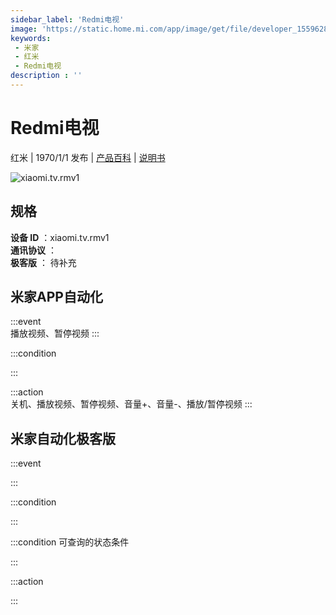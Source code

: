 ```yaml
---
sidebar_label: 'Redmi电视'
image: 'https://static.home.mi.com/app/image/get/file/developer_1559628128hg5q9jpf.png'
keywords: 
 - 米家
 - 红米
 - Redmi电视
description : ''
---
```

# Redmi电视

红米 | 1970/1/1 发布 | [产品百科](https://home.mi.com/webapp/content/baike/product/index.html?model=xiaomi.tv.rmv1/) | [说明书](https://home.mi.com/views/introduction.html?model=xiaomi.tv.rmv1&region=cn)

![xiaomi.tv.rmv1](https://static.home.mi.com/app/image/get/file/developer_1559628128hg5q9jpf.png)

## 规格  
> 
**设备 ID** ：xiaomi.tv.rmv1  
**通讯协议** ：  
**极客版**  ： 待补充 


## 米家APP自动化  

:::event  
播放视频、暂停视频
:::

:::condition  

:::

:::action   
关机、播放视频、暂停视频、音量+、音量-、播放/暂停视频
:::

## 米家自动化极客版  

:::event  

:::

:::condition  

:::

:::condition 可查询的状态条件  

:::

:::action  

:::

        

